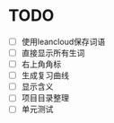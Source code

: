# TODO

- [ ] 使用leancloud保存词语
- [ ] 直接显示所有生词
- [ ] 右上角角标
- [ ] 生成复习曲线
- [ ] 显示含义
- [ ] 项目目录整理
- [ ] 单元测试
